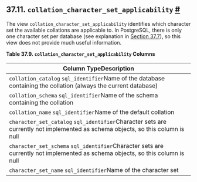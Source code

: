 ## 37.11. `collation_character_set_​applicability` [#](#INFOSCHEMA-COLLATION-CHARACTER-SET-APPLICAB)

The view `collation_character_set_applicability` identifies which character set the available collations are applicable to. In PostgreSQL, there is only one character set per database (see explanation in [Section 37.7](infoschema-character-sets "37.7. character_sets")), so this view does not provide much useful information.

**Table 37.9. `collation_character_set_applicability` Columns**

| Column TypeDescription                                                                                                         |
| ------------------------------------------------------------------------------------------------------------------------------ |
| `collation_catalog` `sql_identifier`Name of the database containing the collation (always the current database)                |
| `collation_schema` `sql_identifier`Name of the schema containing the collation                                                 |
| `collation_name` `sql_identifier`Name of the default collation                                                                 |
| `character_set_catalog` `sql_identifier`Character sets are currently not implemented as schema objects, so this column is null |
| `character_set_schema` `sql_identifier`Character sets are currently not implemented as schema objects, so this column is null  |
| `character_set_name` `sql_identifier`Name of the character set                                                                 |